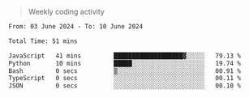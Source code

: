 > Weekly coding activity
<!--START_SECTION:waka-->

```txt
From: 03 June 2024 - To: 10 June 2024

Total Time: 51 mins

JavaScript   41 mins         ███████████████████▓░░░░░   79.13 %
Python       10 mins         █████░░░░░░░░░░░░░░░░░░░░   19.74 %
Bash         0 secs          ▒░░░░░░░░░░░░░░░░░░░░░░░░   00.91 %
TypeScript   0 secs          ░░░░░░░░░░░░░░░░░░░░░░░░░   00.11 %
JSON         0 secs          ░░░░░░░░░░░░░░░░░░░░░░░░░   00.10 %
```

<!--END_SECTION:waka-->
